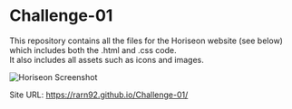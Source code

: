 # Challenge-01
This repository contains all the files for the Horiseon website (see below) which includes both the .html and .css code.<br>
It also includes all assets such as icons and images.

![Horiseon Screenshot](https://user-images.githubusercontent.com/106767290/174397751-244d5f9a-aecd-40ff-8a8f-dce83c6490c0.PNG)

Site URL:
https://rarn92.github.io/Challenge-01/
